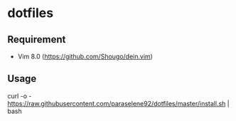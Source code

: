 # dotfiles

## Requirement

* Vim 8.0  (https://github.com/Shougo/dein.vim)

## Usage
curl -o - https://raw.githubusercontent.com/paraselene92/dotfiles/master/install.sh | bash

